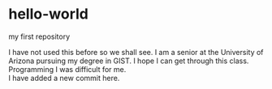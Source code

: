 # hello-world
my first repository

I have not used this before so we shall see.  I am a senior at the University of Arizona pursuing my degree in GIST.  I hope I can get through this class.  Programming I was difficult for me.  
I have added a new commit here.
